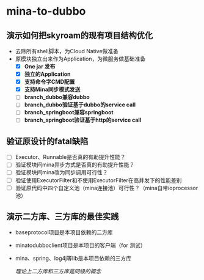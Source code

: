 # mina-to-dubbo

## 演示如何把skyroam的现有项目结构优化

- 去除所有shell脚本，为Cloud Native做准备
- 原模块独立出来作为Application，为微服务做基础准备
  - [x] **One jar 发布**
  - [x] **独立的Application**
  - [x] **支持命令字CMD配置**
  - [x] **支持Mina同步模式发送**
  - [ ] **branch_dubbo兼容dubbo**
  - [ ] **branch_dubbo验证基于dubbo的service call**
  - [ ] **branch_springboot兼容springboot**
  - [ ] **branch_springboot验证基于http的service call**

## 验证原设计的fatal缺陷

- [ ] Executor、Runnable是否真的有助提升性能？
- [ ] 验证模块间mina异步方式是否真的有助提升性能？
- [ ] 验证模块间mina改为同步调用可行性？
- [ ] 验证使用ExecutorFilter和不使用ExecutorFilter在高并发下的性能差别
- [ ] 验证原代码中四个自定义池（mina连接池）可行性？（mina自带ioprocessor池）

## 演示二方库、三方库的最佳实践

- baseprotocol项目是本项目依赖的二方库

- minatodubboclient项目是本项目的客户端（for 测试）

- mina、spring、log4j等lib是本项目依赖的三方库

  *理论上二方库和三方库是同级的概念*
  
